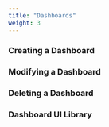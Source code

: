 ```yaml
---
title: "Dashboards"
weight: 3
---
```


### Creating a Dashboard

### Modifying a Dashboard

### Deleting a Dashboard


### Dashboard UI Library
